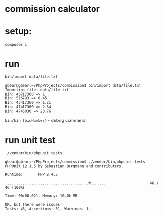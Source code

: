 # commission calculator

# setup:
```composer i```

# run
```bin/import data/file.txt```

```
gbear@gbear:~/PhpProjects/commission$ bin/import data/file.txt 
Importing file: data/file.txt
Bin: 45717360 => 1
Bin: 516793 => 0.45
Bin: 45417360 => 1.21
Bin: 41417360 => 2.34
Bin: 4745030 => 23.76
```


```bin/bin {binNumber}``` - debug command


# run unit test
```./vendor/bin/phpunit tests```

```
gbear@gbear:~/PhpProjects/commission$ ./vendor/bin/phpunit tests
PHPUnit 12.1.5 by Sebastian Bergmann and contributors.

Runtime:       PHP 8.4.5

......................................W.......                    46 / 46 (100%)

Time: 00:00.021, Memory: 10.00 MB

OK, but there were issues!
Tests: 46, Assertions: 51, Warnings: 1.

```

